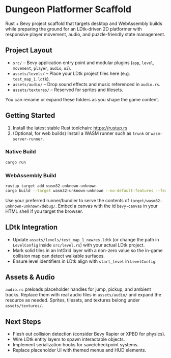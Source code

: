 # Dungeon Platformer Scaffold

Rust + Bevy project scaffold that targets desktop and WebAssembly builds while preparing the ground for an LDtk-driven 2D platformer with responsive player movement, audio, and puzzle-friendly state management.

## Project Layout

- `src/` – Bevy application entry point and modular plugins (`app`, `level`, `movement`, `player`, `audio`, `ui`).
- `assets/levels/` – Place your LDtk project files here (e.g. `test_map_1.ldtk`).
- `assets/audio/` – Drop sound effects and music referenced in `audio.rs`.
- `assets/textures/` – Reserved for sprites and tilesets.

You can rename or expand these folders as you shape the game content.

## Getting Started

1. Install the latest stable Rust toolchain: <https://rustup.rs>
2. (Optional, for web builds) Install a WASM runner such as `trunk` or `wasm-server-runner`.

### Native Build

```bash
cargo run
```

### WebAssembly Build

```bash
rustup target add wasm32-unknown-unknown
cargo build --target wasm32-unknown-unknown --no-default-features --features web
```

Use your preferred runner/bundler to serve the contents of `target/wasm32-unknown-unknown/debug/`.
Embed a canvas with the id `bevy-canvas` in your HTML shell if you target the browser.

## LDtk Integration

- Update `assets/levels/test_map_1_newres.ldtk` (or change the path in `LevelConfig` inside `src/level.rs`) with your actual LDtk project.
- Mark solid tiles in an IntGrid layer with a non-zero value so the in-game collision map can detect walkable surfaces.
- Ensure level identifiers in LDtk align with `start_level` in `LevelConfig`.

## Assets & Audio

`audio.rs` preloads placeholder handles for jump, pickup, and ambient tracks. Replace them with real audio files in `assets/audio/` and expand the resource as needed. Sprites, tilesets, and textures belong under `assets/textures/`.

## Next Steps

- Flesh out collision detection (consider Bevy Rapier or XPBD for physics).
- Wire LDtk entity layers to spawn interactable objects.
- Implement serialization hooks for save/checkpoint systems.
- Replace placeholder UI with themed menus and HUD elements.
